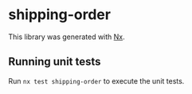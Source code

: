 # shipping-order

This library was generated with [Nx](https://nx.dev).

## Running unit tests

Run `nx test shipping-order` to execute the unit tests.
